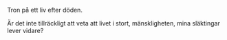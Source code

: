 
Tron på ett liv efter döden. 

Är det inte tillräckligt att veta att livet i stort, mänskligheten, mina släktingar lever vidare?
